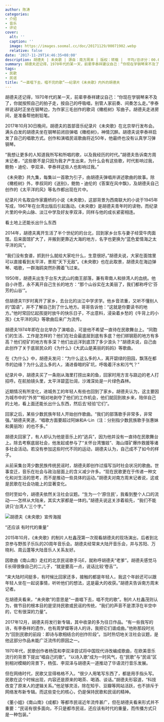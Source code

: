 ```yaml
---
author: 陈涛
categories:
- 介绍
- 音乐
- 评论
cover:
  alt: ''
  caption: ''
  image: https://images.soomal.cc/doc/20171129/00071902.webp
  relative: false
date: '2017-11-29T14:46:35+08:00'
description: 胡德夫 | 未央歌 | 源自：南方周末 | 版权：转载 |  平均/总评分：00.00/0
summary: 胡德夫还记得，1970年代的某一天，前辈李泰祥建议自己：“你现在学钢琴来不及了，你就按照自己的拍子走，按自己的呼吸唱，别管人家前奏、间奏怎么走。”李泰祥说话时正坐在钢琴边，为作家三毛创作的歌词《橄榄树》写曲子。胡德夫走进房间，是准备帮他削铅笔……
tags:
- 民歌
- 民谣
title: “一直唱下去，唱不完的歌”――纪录片《未央歌》内外的胡德夫
---
```


胡德夫还记得，1970年代的某一天，前辈李泰祥建议自己：“你现在学钢琴来不及了，你就按照自己的拍子走，按自己的呼吸唱，别管人家前奏、间奏怎么走。”李泰祥说话时正坐在钢琴边，为作家三毛创作的歌词《橄榄树》写曲子。胡德夫走进房间，是准备帮他削铅笔。

2017年10月30日晚间，胡德夫的首部音乐纪录片《未央歌》在北京举行发布会。满头白发的胡德夫坐在钢琴前闭目弹唱《橄榄树》，神情沉醉。胡德夫说李泰祥启发了自己的唱歌方式。创作和演唱民谣歌曲将近50年，他最终也没有认真学习弹钢琴。

“我想让更多的人知道我所写和所唱的歌，以及我经历的时代。”胡德夫告诉南方周末记者，“这些歌不是只因为我才产生出来，为什么会有这些歌，时代影响过我，鲍勃・迪伦、李双泽、李泰祥这些人也影响过我。”

《未央歌》共九集，每集以一首歌为引子，由胡德夫弹唱并讲述歌曲的故事。除《橄榄树》外，李叔同的《送别》，鲍勃・迪伦的《答案在风中飘》，及胡德夫自己创作的《太平洋的风》等名作都出现在片中。

纪录片片名取自作家鹿桥的小说《未央歌》，这部背景为西南联大的小说于1945年写成，1967年在台湾出版后引起轰动。《未央歌》是胡德夫青年时的读物，而纪录片里的中央山脉、淡江中学及好友李双泽，同样与他的成长紧密相连。

看土地上还能长出什么东西

2014年，胡德夫离开生活了半个世纪的的台北，回到家乡台东与妻子经营牛肉面馆。后来面馆扩大了，并搬到更靠近大海的地方，名字也更换为“蓝色爱情海之太平洋的风”。

“我们没有食谱，抓到什么就给大家吃什么，生意很好。”胡德夫说，大家在面馆里可以直接看到太平洋，景观“天下无敌”。《未央歌》也在此取景，胡德夫在海边弹琴、唱歌，一群海鸥突然扑腾着飞过来。

1950年，胡德夫出生于台东大武山的南王部落，兼有卑南人和排湾人的血统。他自小许愿，永不离开自己生长的地方：“那个山谷实在太美丽了，我们都称呼它‘芬芳的山谷’”。

但胡德夫11岁时离开了家乡，去台北的淡江中学求学。他乡音浓重，又听不懂别人的“国语”，并不了解自己到了什么地方。哥哥告诉他：“这就是你要读书的地方。”他时常回忆起孩提时放牛的快乐日子，不出意料，浸染着乡愁的《牛背上的小孩》《太平洋的风》等歌曲后来广为流传。

胡德夫1974年即在台北举办了演唱会，可是他不希望一直待在民歌舞台上。“同胞们的生活、工作是怎样的？他们在社会最底层到底有多底？他们绑钢筋的地方有多高？他们挖矿的地方有多深？他们出远洋到底顶了多少浪头？”胡德夫说，自己由此创作了关于底层民众的《为什么》《大武山是美丽的妈妈》等歌曲。

在《为什么》中，胡德夫发问：“为什么这么多的人，离开碧绿的田园，飘荡在都市的边缘？为什么这么多的人，涌进昏暗的矿坑，呼吸着汗水和污气？”

纪录片中，胡德夫买了一条刚从海里打捞出来的鱼，回家时用方言与路边的老人打招呼。在航拍镜头里，太平洋碧蓝壮阔，沙滩深处是一片绿色森林。

近期情况有所变化，进城务工的年轻人有些也回到了家乡。胡德夫认为，这主要因为城市中的“外劳”“相对地剥夺了他们的工作机会，他们就回到故乡来，陪伴自己的土地，看上面还能长出什么东西，然后去‘经验’它们”。

回家之后，某些少数民族年轻人开始创作歌曲。“我们的部落歌手非常多，非常强。”胡德夫笑道，“唱歌方面要超过阿妹和A-Lin（注：分别指少数民族歌手张惠妹和黄丽玲）的也不多。”

胡德夫回家了，有人却认为他是音乐上的“逃兵”，因为他并没有一直待在民歌舞台上。除去考察底层社会，他发起或参与了“关怀台湾雏妓”、海山煤矿爆炸救援等诸多社会活动。若没有参加这些时代不同的运动，胡德夫认为，自己成不了如今的样子。

从前采集台湾少数民族传统民谣时，胡德夫即创作过描写当时社会状况的歌曲。世事变迁，音乐在社会与政治层面上的含义减少许多。“现在民歌更在于传递一种文化和对生活的思考，而不是推动一些具体的运动。”胡德夫对南方周末记者说，这或是民歌在社会功能上的显著变化。

但时至如今，胡德夫依然关注社会议题。“生为一个‘原住民’，我看到整个人口的流动――怎样从大陆来，其实大家都是一体的。”胡德夫说这关涉着祖先，“我们不能讲只‘台湾人’三个字。”

![胡德夫《未央歌》宣传海报](https://images.soomal.cc/doc/20171129/00071901.webp)





“还应该 有时代的重量”

2015年10月，《未央歌》的制片人杜鑫茂第一次观看胡德夫的现场演出，后者到北京参与野孩子乐队的20周年音乐会。胡德夫经常来大陆开音乐会，并与苏阳、万晓利、周云蓬等大陆音乐人关系友好。

因歌曲《南山南》走红的北京民谣歌手马E，就称呼胡德夫“老爹”。胡德夫感觉马E长得很像自己的二儿子，“就是要高一点，说话比较‘卷舌’”。

“来大陆时间挺多，有时候比回家还多，接触的都是年轻人，我这个年龄还可以跟年轻人坐在一起说事情，听听他们的想法，这是最大的收获。”胡德夫告诉南方周末记者。

在胡德夫看来，“未央歌”的意思是“一直唱下去，唱不完的歌”。制片人杜鑫茂则认为，做节目的根本目的是坚持民歌或民谣的传统，“我们的声音不是漂浮在半空中的，它有很深的力量”。

2017年12月，胡德夫将发行新专辑，其中收录的多为往日作品。“有一些我写的诗，有李泰祥的遗作，也有周梦蝶等诗人的诗，我把它们谱成曲。”他称那段时光为“回到民歌的前段：即诗与歌相结合的创作阶段”。当时热切地关注社会议题，是他这部分作品未能广泛流传的原因之一。

1970年代，民歌创作者杨弦和李双泽尝试将中国现代诗改编成歌曲，在欧美音乐流行的背景下提出“唱自己的歌”。“以诗入歌”成为一时风气，在“民歌”与“民谣”区别相对模糊的背景下，杨弦、李双泽与胡德夫一道推动了华语流行音乐发展。

但在网络时代，民歌又显得格格不入。“很少人用笔写东西了，都是用手指头写。民歌在这个时候出现，内容还是原来的喝茶、喝酒、谈话。”胡德夫形容道，“科技改变了原来人的逻辑关系。”他足够灵活，除在知乎、豆瓣等网站活跃，也不排斥于网络发布新专辑。而这些变化的核心，仍是保持民歌和民谣的精神。

《董小姐》《南山南》《成都》等都市民谣近年流传甚广，但在胡德夫看来形式并不重要：“民谣有很多面向，不只是都市民谣，还应该有时代的重量，而传播方式只是一种包装。”